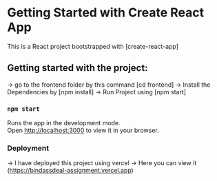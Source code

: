 # Getting Started with Create React App

This is a React project bootstrapped with [create-react-app]

## Getting started with the project:

-> go to the frontend folder by this command [cd frontend]
-> Install the Dependencies by [npm install]
-> Run Project using [npm start]


### `npm start`

Runs the app in the development mode.\
Open [http://localhost:3000](http://localhost:3000) to view it in your browser.

### Deployment 
-> I have deployed this project using vercel
-> Here you can view it (https://bindassdeal-assignment.vercel.app)
